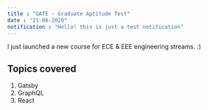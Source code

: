 ```yaml
---
title : "GATE - Graduate Aptitude Test"
date : "21-06-2020"
notification : "Hello! this is just a test notification"
---
```


I just launched a new course for ECE & EEE engineering streams. :)
<!-- endexcerpt -->
## Topics covered

1. Gatsby
2. GraphQL
3. React